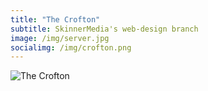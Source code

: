```yaml
---
title: "The Crofton"
subtitle: SkinnerMedia's web-design branch
image: /img/server.jpg
socialimg: /img/crofton.png
---
```


![The Crofton](/img/crofton.png)

